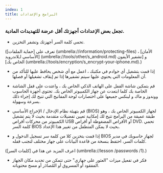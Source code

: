 ```yaml
---
index: 1
title: البرامج والإعدادات
---
```

### تجعل بعض الإعدادات أجهزتك أقل عرضة للتهديدات المادية.

- تحمي كلمة السر أجهزتك وتشفر التخزين.

(تعرف على [حماية الملفات] (umbrella://information/protecting-files) ، [الأمان الأساسي لـلاندرويد] (umbrella://tools/other/s_android.md) و [تشفير الأيفون الخاص بك] (umbrella://tools/encryption/s_encrypt-your-iphone.md).)

- إذا قمت بتشغيل أي خوادم في مكتبك ، اعمل مع أي شخص يحافظ عليها للتأكد من أن المعلومات التي يحتوي عليها سيتم تشفيرها إذا تم إيقاف تشغيلها أو فصلها.

- قم بتمكين شاشة القفل على الهاتف الذكي الخاص بك ، واعتدت على قفل الشاشة الخاصة بك كلما ابتعدت عن جهاز الكمبيوتر الخاص بك. تحتوي أجهزة الحاسوب ووندوز و ماك و لينكس جميعها على اختصارات لوحة المفاتيح التي تتيح لك إجراء ذلك بسرعة وسهولة.

- قم بتهيئة نظام الإدخال / الإخراج الأساسي (BIOS) لجهاز الكمبيوتر الخاص بك ، وهو طبقة عميقة من البرامج تتيح لك إمكانية تعيين تفضيلات متقدمة بحيث لا يتم تشغيل الكمبيوتر من محركات أقراص USB أو الأقراص المضغوطة أو أقراص DVD. تحمي كلمة السر BIOS بحيث لا يمكن المتطفل من تغيير هذا الإعداد.

- إذا قمت بتخزين كلا من كلمة سر تسجيل الدخول و BIOS لجهاز حاسوبك في مدير كلمات السر، احتفظ بنسخة من قاعدة البيانات على جهاز مختلف لتجنب قفله.

(اعرف المزيد عن هذا في [كلمات السر] (umbrella://lesson /passwords /1).)

- فكر في تفعيل ميزات "العثور على جهازي" حتى تتمكن من تحديد مكان الجهاز المفقود أو المسروق أو المُصادَر أو مسح محتوياته.